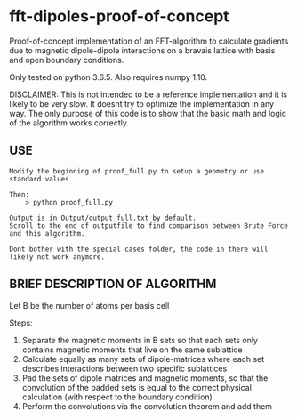 # fft-dipoles-proof-of-concept
Proof-of-concept implementation of an FFT-algorithm
to calculate gradients due to magnetic dipole-dipole interactions
on a bravais lattice with basis and open boundary conditions.

Only tested on python 3.6.5. Also requires numpy 1.10.


DISCLAIMER: This is not intended to be a reference implementation and 
            it is likely to be very slow. It doesnt try to optimize
            the implementation in any way.
            The only purpose of this code is to show that the basic
            math and logic of the algorithm works correctly.


## USE

    Modify the beginning of proof_full.py to setup a geometry or use
    standard values

    Then:
        > python proof_full.py

    Output is in Output/output_full.txt by default.
    Scroll to the end of outputfile to find comparison between Brute Force
    and this algorithm.

    Dont bother with the special cases folder, the code in there will 
    likely not work anymore.

## BRIEF DESCRIPTION OF ALGORITHM

   Let B be the number of atoms per basis cell

   Steps:
   1.  Separate the magnetic moments in B sets so that each sets only 
       contains magnetic moments that live on the same sublattice
   2.  Calculate equally as many sets of dipole-matrices where each set
       describes interactions between two specific sublattices
   3.  Pad the sets of dipole matrices and magnetic moments, so that the
       convolution of the padded sets is equal to the correct physical
       calculation (with respect to the boundary condition)
   4.  Perform the convolutions via the convolution theorem and add them
